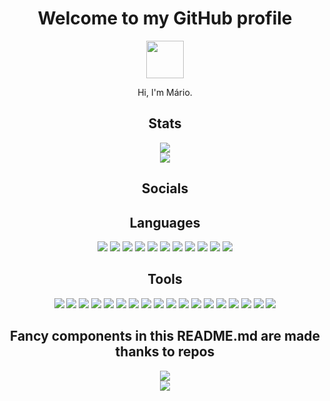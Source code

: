 <link
  rel="stylesheet"
  href="https://cdn.jsdelivr.net/gh/dheereshagrwal/colored-icons@1.7.3/src/app/ci.min.css"
/>

<div align='center'>
    <div class='heading'>
        <h1>
            Welcome to my GitHub profile
        </h1>
        <img src="https://github.com/{{ contributor }}.png" width="60px;"/>
        <p>Hi, I'm Mário.</p>
    </div>
    <div class='stats'>
        <h2>
            Stats
        </h2>
        <img src='https://github-readme-stats.vercel.app/api?username=marioqqq&show_icons=true&theme=dark&include_all_commits=true&count_private=true&bg_color=30,e96443,904e95&title_color=fff&text_color=fff'><br>
        <img src='https://github-readme-stats.vercel.app/api/top-langs/?username=marioqqq&langs_count=5&show_icons=true&theme=radical'>
    </div>
    <div class='socials'>
    <h2>
        Socials
    </h2>
    <a href="https://www.facebook.com/mario.michalik.3/"><i class="ci ci-facebook ci-4x"></i></a>
    <a href="https://www.instagram.com/marioqqqb2x2/"><i class="ci ci-instagram ci-4x"></i></a>
    <a href="https://www.linkedin.com/in/mario-michalik-110a06243"><i class="ci ci-linkedin ci-4x"></i></a>
    </div>
    <div class='languages'>
        <h2>
            Languages
        </h2>
        <img src='https://img.shields.io/badge/-Python-000000?style=flat&logo=python'>
        <img src='https://img.shields.io/badge/-C-000000?style=flat&logo=c'>
        <img src='https://img.shields.io/badge/-C++-000000?style=flat&logo=c%2B%2B'>
        <img src='https://img.shields.io/badge/-Java-000000?style=flat&logo=java'>
        <img src='https://img.shields.io/badge/-JavaScript-000000?style=flat&logo=javascript'>
        <img src='https://img.shields.io/badge/-HTML-000000?style=flat&logo=html5'>
        <img src='https://img.shields.io/badge/-CSS-000000?style=flat&logo=css3'>
        <img src='https://img.shields.io/badge/-PHP-000000?style=flat&logo=php'>
        <img src='https://img.shields.io/badge/-SQL-000000?style=flat&logo=postgresql'>
        <img src='https://img.shields.io/badge/-Bash-000000?style=flat&logo=gnu-bash'>
        <img src='https://img.shields.io/badge/-Markdown-000000?style=flat&logo=markdown'>
    </div>
    <div class='tools'>
        <h2>
            Tools
        </h2>
        <img src='https://img.shields.io/badge/-Git-000000?style=flat&logo=git'>
        <img src='https://img.shields.io/badge/-GitHub-000000?style=flat&logo=github'>
        <img src='https://img.shields.io/badge/-GitLab-000000?style=flat&logo=gitlab'>
        <img src='https://img.shields.io/badge/-Docker-000000?style=flat&logo=docker'>
        <img src='https://img.shields.io/badge/-Linux-000000?style=flat&logo=linux'>
        <img src='https://img.shields.io/badge/-Windows-000000?style=flat&logo=windows'>
        <img src='https://img.shields.io/badge/-Android-000000?style=flat&logo=android'>
        <img src='https://img.shields.io/badge/-Arduino-000000?style=flat&logo=arduino'>
        <img src='https://img.shields.io/badge/-Raspberry%20Pi-000000?style=flat&logo=raspberry-pi'>
        <img src='https://img.shields.io/badge/-Visual%20Studio%20Code-000000?style=flat&logo=visual-studio-code'>
        <img src='https://img.shields.io/badge/-Visual%20Studio-000000?style=flat&logo=visual-studio'>
        <img src='https://img.shields.io/badge/-IntelliJ%20IDEA-000000?style=flat&logo=intellij-idea'>
        <img src='https://img.shields.io/badge/-PyCharm-000000?style=flat&logo=pycharm'>
        <img src='https://img.shields.io/badge/-CLion-000000?style=flat&logo=clion'>
        <img src='https://img.shields.io/badge/-WebStorm-000000?style=flat&logo=webstorm'>
        <img src='https://img.shields.io/badge/-PhpStorm-000000?style=flat&logo=phpstorm'>
        <img src='https://img.shields.io/badge/-DataGrip-000000?style=flat&logo=datagrip'>
        <img src='https://img.shields.io/badge/-Rider-000000?style=flat&logo=rider'>
    </div>
    <div class='thx'>
        <h2>
            Fancy components in this README.md are made thanks to repos
        </h2>
        <img src='https://github-readme-stats.vercel.app/api/pin/?username=anuraghazra&repo=github-readme-stats&theme=radical'><br>
        <img src='https://github-readme-stats.vercel.app/api/pin/?username=dheereshagrwal&repo=colored-icons&theme=radical'>
    </div>
</div>